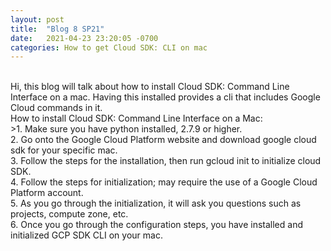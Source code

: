 ```yaml
---
layout: post
title:  "Blog 8 SP21"
date:   2021-04-23 23:20:05 -0700
categories: How to get Cloud SDK: CLI on mac
---
```

<br />
Hi, this blog will talk about how to install Cloud SDK: Command Line Interface on a mac. Having this installed provides a cli that includes Google Cloud commands in it.
<br />
How to install Cloud SDK: Command Line Interface on a Mac:<br />
>1. Make sure you have python installed, 2.7.9 or higher.<br />
2. Go onto the Google Cloud Platform website and download google cloud sdk for your specific mac.<br />
3. Follow the steps for the installation, then run gcloud init to initialize cloud SDK.<br />
4. Follow the steps for initialization; may require the use of a Google Cloud Platform account.<br />
5. As you go through the initialization, it will ask you questions such as projects, compute zone, etc. <br />
6. Once you go through the configuration steps, you have installed and initialized GCP SDK CLI on your mac.
<br />
